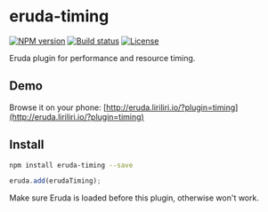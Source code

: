 # eruda-timing

[![NPM version][npm-image]][npm-url]
[![Build status][travis-image]][travis-url]
[![License][license-image]][npm-url]

[npm-image]: https://img.shields.io/npm/v/eruda-timing.svg
[npm-url]: https://npmjs.org/package/eruda-timing
[travis-image]: https://img.shields.io/travis/liriliri/eruda-timing.svg
[travis-url]: https://travis-ci.org/liriliri/eruda-timing
[license-image]: https://img.shields.io/npm/l/eruda-timing.svg

Eruda plugin for performance and resource timing.

## Demo

Browse it on your phone: 
[http://eruda.liriliri.io/?plugin=timing](http://eruda.liriliri.io/?plugin=timing)

## Install

```bash
npm install eruda-timing --save
```

```javascript
eruda.add(erudaTiming);
```

Make sure Eruda is loaded before this plugin, otherwise won't work.